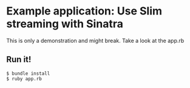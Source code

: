 # Example application: Use Slim streaming with Sinatra

This is only a demonstration and might break. Take a look at the app.rb

## Run it!

~~~
$ bundle install
$ ruby app.rb
~~~
